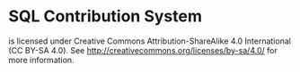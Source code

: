 # SQL Contribution System

is licensed under Creative Commons Attribution-ShareAlike 4.0 International (CC BY-SA 4.0). See http://creativecommons.org/licenses/by-sa/4.0/ for more information.